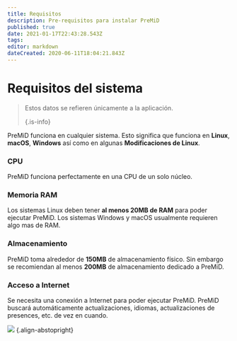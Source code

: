 ```yaml
---
title: Requisitos
description: Pre-requisitos para instalar PreMiD
published: true
date: 2021-01-17T22:43:28.543Z
tags:
editor: markdown
dateCreated: 2020-06-11T18:04:21.843Z
---
```


# Requisitos del sistema

> Estos datos se refieren únicamente a la aplicación. 
> 
> {.is-info}

PreMiD funciona en cualquier sistema. Esto significa que funciona en **Linux**, **macOS**, **Windows** así como en algunas **Modificaciones de Linux**.

### CPU
PreMiD funciona perfectamente en una CPU de un solo núcleo.

### Memoria RAM
Los sistemas Linux deben tener **al menos 20MB de RAM** para poder ejecutar PreMiD. Los sistemas Windows y macOS usualmente requieren algo mas de RAM.

### Almacenamiento
PreMiD toma alrededor de **150MB** de almacenamiento físico. Sin embargo se recomiendan al menos **200MB** de almacenamiento dedicado a PreMiD.

### Acceso a Internet
Se necesita una conexión a Internet para poder ejecutar PreMiD. PreMiD buscará automáticamente actualizaciones, idiomas, actualizaciones de presences, etc. de vez en cuando.

![](https://a.icons8.com/ViUXyjOj/f4tFww/svg.svg) {.align-abstopright}